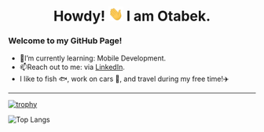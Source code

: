 <h1 align="center"> Howdy! <img width="30px" src="https://github.com/bsovs/bsovs/blob/main/assets/hi.gif"> I am Otabek. </h1>
<h3>Welcome to my GitHub Page!</h3>

<ul>
  <li>📱I’m currently learning: Mobile Development.</li>
  <li>📫Reach out to me: via <a href=https://linkedin.com/in/mavlonovo/>LinkedIn</a>.</li>
  <li>I like to fish 🐟, work on cars 🔧, and travel during my free time!✈️</li>
</ul>

<hr></hr>

[![trophy](https://github-profile-trophy.vercel.app/?username=otabek7)](https://github.com/otabek7/github-profile-trophy)

![Top Langs](https://github-readme-stats.vercel.app/api/top-langs/?username=otabek7&layout=compact&langs_count=8&theme=dark)
